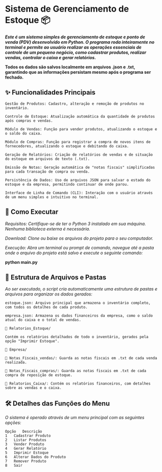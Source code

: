 # Sistema de Gerenciamento de Estoque 📦

***Este é um sistema simples de gerenciamento de estoque e ponto de venda (PDV) desenvolvido em Python. O programa roda inteiramente no terminal e permite ao usuário realizar as operações essenciais de controle de um pequeno negócio, como cadastrar produtos, realizar vendas, controlar o caixa e gerar relatórios.***

**Todos os dados são salvos localmente em arquivos .json e .txt, garantindo que as informações persistam mesmo após o programa ser fechado.**

## ✨ Funcionalidades Principais

    Gestão de Produtos: Cadastro, alteração e remoção de produtos no inventário.
    
    Controle de Estoque: Atualização automática da quantidade de produtos após compras e vendas.
    
    Módulo de Vendas: Função para vender produtos, atualizando o estoque e o saldo do caixa.
    
    Módulo de Compras: Função para registrar a compra de novos itens de fornecedores, atualizando o estoque e debitando do caixa.
    
    Geração de Relatórios: Criação de relatórios de vendas e de situação do estoque em arquivos de texto (.txt).
    
    Emissão de Notas: Geração automática de "notas fiscais" simplificadas para cada transação de compra ou venda.
    
    Persistência de Dados: Uso de arquivos JSON para salvar o estado do estoque e da empresa, permitindo continuar de onde parou.
    
    Interface de Linha de Comando (CLI): Interação com o usuário através de um menu simples e intuitivo no terminal.

## 🚀 Como Executar

*Requisitos: Certifique-se de ter o Python 3 instalado em sua máquina. Nenhuma biblioteca externa é necessária.*

*Download: Clone ou baixe os arquivos do projeto para o seu computador.*

*Execução: Abra um terminal ou prompt de comando, navegue até a pasta onde o arquivo do projeto está salvo e execute o seguinte comando:*

**python main.py**


## 📂 Estrutura de Arquivos e Pastas
*Ao ser executado, o script cria automaticamente uma estrutura de pastas e arquivos para organizar os dados gerados:*
    
    estoque.json: Arquivo principal que armazena o inventário completo, com todos os detalhes de cada produto.
    
    empresa.json: Armazena os dados financeiros da empresa, como o saldo atual do caixa e o total de vendas.
    
    📁 Relatorios_Estoque/
    
    Contém os relatórios detalhados de todo o inventário, gerados pela opção "Imprimir Estoque".
    
    📁 Empresa/
    
    📁 Notas_Fiscais_vendas/: Guarda as notas fiscais em .txt de cada venda realizada.
    
    📁 Notas_Fiscais_compras/: Guarda as notas fiscais em .txt de cada compra de reposição de estoque.
    
    📁 Relatorios_Caixa/: Contém os relatórios financeiros, com detalhes sobre as vendas e o caixa.

## 🛠️ Detalhes das Funções do Menu
*O sistema é operado através de um menu principal com as seguintes opções:*

    Opção	Descrição
    1	Cadastrar Produto
    2	Listar Produtos
    3	Vender Produto
    4	Gerar Relatório
    5	Imprimir Estoque
    6	Alterar Dados do Produto
    7	Remover Produto
    8	Sair
